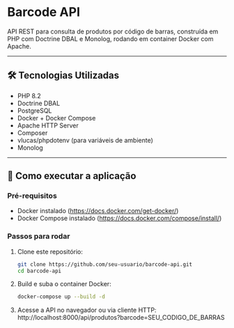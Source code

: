 # Barcode API

API REST para consulta de produtos por código de barras, construída em PHP com Doctrine DBAL e Monolog, rodando em container Docker com Apache.

---

## 🛠 Tecnologias Utilizadas

- PHP 8.2
- Doctrine DBAL
- PostgreSQL
- Docker + Docker Compose
- Apache HTTP Server
- Composer
- vlucas/phpdotenv (para variáveis de ambiente)
- Monolog

---

## 🚀 Como executar a aplicação

### Pré-requisitos

- Docker instalado (https://docs.docker.com/get-docker/)
- Docker Compose instalado (https://docs.docker.com/compose/install/)

### Passos para rodar

1. Clone este repositório:
   ```bash
   git clone https://github.com/seu-usuario/barcode-api.git
   cd barcode-api

2. Build e suba o container Docker:
   ```bash
   docker-compose up --build -d

3. Acesse a API no navegador ou via cliente HTTP:
   http://localhost:8000/api/produtos?barcode=SEU_CODIGO_DE_BARRAS